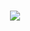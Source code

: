 <h1 align="center">
   <img src="https://readme-typing-svg.herokuapp.com?bgcolor=black,color=03dac6&size=26&center=true&vCenter=true&width=900&lines=sevak lamichhane here helloooooooooo">
      
</h1>
